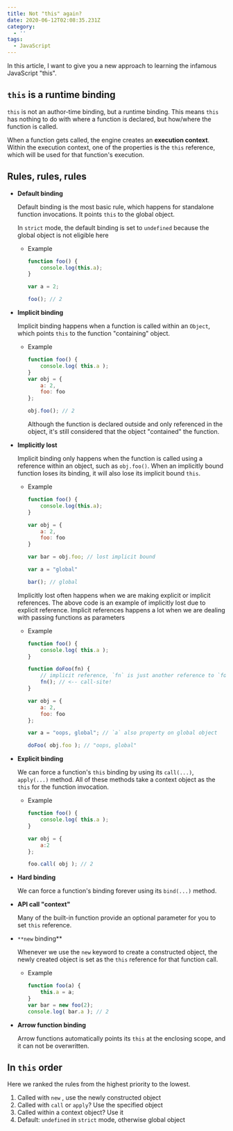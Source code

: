 ```yaml
---
title: Not "this" again?
date: 2020-06-12T02:08:35.231Z
category:
  - ''
tags:
  - JavaScript
---
```

In this article, I want to give you a new approach to learning the infamous JavaScript "this".

## `this` is a runtime binding

`this` is not an author-time binding, but a runtime binding. This means `this` has nothing to do with where a function is declared, but how/where the function is called.

When a function gets called, the engine creates an **execution context**. Within the execution context, one of the properties is the `this` reference, which will be used for that function's execution.

## Rules, rules, rules

- **Default binding**

    Default binding is the most basic rule, which happens for standalone function invocations. It points `this` to the global object.

    In `strict` mode, the default binding is set to `undefined` because the global object is not eligible here

    - Example

        ```jsx
        function foo() {
        	console.log(this.a);
        }

        var a = 2;

        foo(); // 2
        ```

- **Implicit binding**

    Implicit binding happens when a function is called within an `Object`, which points `this` to the function "containing" object.

    - Example

        ```jsx
        function foo() { 
        	console.log( this.a );
        }
        var obj = {
        	a: 2,
        	foo: foo 
        };

        obj.foo(); // 2
        ```

        Although the function is declared outside and only referenced in the object, it's still considered that the object "contained" the function.

- **Implicitly lost**

    Implicit binding only happens when the function is called using a reference within an object, such as `obj.foo()`. When an implicitly bound function loses its binding, it will also lose its implicit bound `this`.

    - Example

        ```jsx
        function foo() {
        	console.log(this.a);
        }

        var obj = {
        	a: 2,
        	foo: foo
        }

        var bar = obj.foo; // lost implicit bound

        var a = "global"

        bar(); // global
        ```

    Implicitly lost often happens when we are making explicit or implicit references. The above code is an example of implicitly lost due to explicit reference. Implicit references happens a lot when we are dealing with passing functions as parameters

    - Example

        ```jsx
        function foo() { 
        	console.log( this.a );
        }

        function doFoo(fn) {
        	// implicit reference, `fn` is just another reference to `foo`  
        	fn(); // <-- call-site!
        }

        var obj = {
        	a: 2,
        	foo: foo
        };

        var a = "oops, global"; // `a` also property on global object 

        doFoo( obj.foo ); // "oops, global"
        ```

- **Explicit binding**

    We can force a function's `this` binding by using its `call(...)`, `apply(...)` method. All of these methods take a context object as the `this` for the function invocation.

    - Example

        ```jsx
        function foo() {
        	console.log( this.a );
        }

        var obj = {
        	a:2
        };

        foo.call( obj ); // 2
        ```

- **Hard binding**

    We can force a function's binding forever using its `bind(...)` method. 

- **API call "context"**

    Many of the built-in function provide an optional parameter for you to set `this` reference.

- `**new` binding**

    Whenever we use the `new` keyword to create a constructed object, the newly created object is set as the `this` reference for that function call.

    - Example

        ```jsx
        function foo(a) { 
        	this.a = a;
        } 
        var bar = new foo(2);
        console.log( bar.a ); // 2
        ```

- **Arrow function binding**

    Arrow functions automatically points its `this` at the enclosing scope, and it can not be overwritten.

## In `this` order

Here we ranked the rules from the highest priority to the lowest.

1. Called with `new` , use the newly constructed object
2. Called with `call` or `apply`? Use the specified object
3. Called within a context object? Use it
4. Default: `undefined` in `strict` mode, otherwise global object
